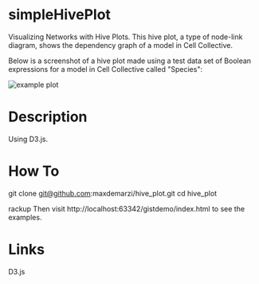 # simpleHivePlot
Visualizing Networks with Hive Plots. This hive plot, a type of node-link diagram, shows the dependency graph of a model in Cell Collective.

Below is a screenshot of a hive plot made using a test data set of Boolean expressions for a model in Cell Collective called "Species":

![example plot](http://i.imgur.com/Rb2zjDG.png?1)

# Description

Using D3.js.

# How To

git clone git@github.com:maxdemarzi/hive_plot.git
cd hive_plot

rackup
Then visit http://localhost:63342/gistdemo/index.html to see the examples.

#  Links

D3.js
